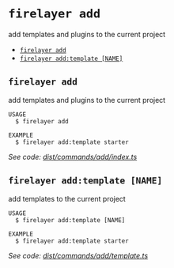`firelayer add`
===============

add templates and plugins to the current project

* [`firelayer add`](#firelayer-add)
* [`firelayer add:template [NAME]`](#firelayer-addtemplate-name)

## `firelayer add`

add templates and plugins to the current project

```
USAGE
  $ firelayer add

EXAMPLE
  $ firelayer add:template starter
```

_See code: [dist/commands/add/index.ts](https://github.com/firelayer/firelayer/blob/v1.0.0-alpha.16/dist/commands/add/index.ts)_

## `firelayer add:template [NAME]`

add templates to the current project

```
USAGE
  $ firelayer add:template [NAME]

EXAMPLE
  $ firelayer add:template starter
```

_See code: [dist/commands/add/template.ts](https://github.com/firelayer/firelayer/blob/v1.0.0-alpha.16/dist/commands/add/template.ts)_
